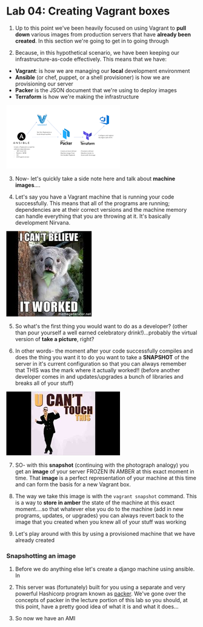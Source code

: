 # Lab 04: Creating Vagrant boxes 

1. Up to this point we've been heavily focused on using Vagrant to **pull down** various images from production servers that have __already been created__. In this section we're going to get in to going through  

2. Because, in this hypothetical scenario, we have been keeping our infrastructure-as-code effectively. This means that we have:

* **Vagrant**: is how we are managing our **local** development environment
* **Ansible** (or chef, puppet, or a shell provisioner) is how we are provisioning our server
* **Packer** is the JSON document that we're using to deploy images
* **Terraform** is how we're making the infrastructure

![infrastructure](../../images/infrastructure.png)

3. Now- let's quickly take a side note here and talk about **machine images**....

4. Let's say you have a Vagrant machine that is running your code successfully. This means that all of the programs are running; dependencies are at their correct versions and the machine memory can handle everything that you are throwing at it. It's basically development Nirvana. 

![itworked](../../images/itworked.jpeg)

5. So what's the first thing you would want to do as a developer? (other than pour yourself a well earned celebratory drink!)...probably the virtual version of __take a picture__, right?

6. In other words- the moment after your code successfully compiles and does the thing you want it to do you want to take a **SNAPSHOT** of the server in it's current configuration so that you can always remember that THIS was the mark where it actually worked!! (before another developer comes in and updates/upgrades a bunch of libraries and breaks all of your stuff)

![canttouch](../../images/canttouch.jpeg)

7. SO- with this **snapshot** (continuing with the photograph analogy) you get an **image** of your server FROZEN IN AMBER at this exact moment in time. That **image** is a perfect representation of your machine at this time and can form the basis for a new Vagrant box.

8. The way we take this image is with the `vagrant snapshot` command. This is a way to **store in amber** the state of the machine at this exact moment....so that whatever else you do to the machine (add in new programs, updates, or upgrades) you can always revert back to the image that you created when you knew all of your stuff was working

9. Let's play around with this by using a provisioned machine that we have already created

### Snapshotting an image

1. Before we do anything else let's create a django machine using ansible. In 


2. This server was (fortunately) built for you using a separate and very powerful Hashicorp program known as [packer](https://www.packer.io/). We've gone over the concepts of packer in the lecture portion of this lab so you should, at this point, have a pretty good idea of what it is and what it does...

3. So now we have an AMI
